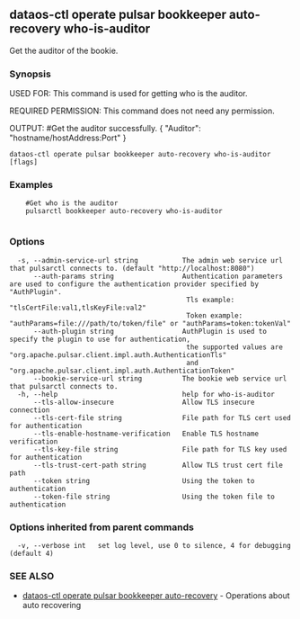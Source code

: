 ## dataos-ctl operate pulsar bookkeeper auto-recovery who-is-auditor

Get the auditor of the bookie.

### Synopsis

USED FOR:
    This command is used for getting who is the auditor.

REQUIRED PERMISSION:
    This command does not need any permission.

OUTPUT:
    #Get the auditor successfully.
    {
        "Auditor": "hostname/hostAddress:Port"
    }



```
dataos-ctl operate pulsar bookkeeper auto-recovery who-is-auditor [flags]
```

### Examples

```
    #Get who is the auditor
    pulsarctl bookkeeper auto-recovery who-is-auditor


```

### Options

```
  -s, --admin-service-url string           The admin web service url that pulsarctl connects to. (default "http://localhost:8080")
      --auth-params string                 Authentication parameters are used to configure the authentication provider specified by "AuthPlugin".
                                            Tls example: "tlsCertFile:val1,tlsKeyFile:val2"
                                            Token example: "authParams=file:///path/to/token/file" or "authParams=token:tokenVal"
      --auth-plugin string                 AuthPlugin is used to specify the plugin to use for authentication,
                                            the supported values are "org.apache.pulsar.client.impl.auth.AuthenticationTls"
                                            and "org.apache.pulsar.client.impl.auth.AuthenticationToken"
      --bookie-service-url string          The bookie web service url that pulsarctl connects to.
  -h, --help                               help for who-is-auditor
      --tls-allow-insecure                 Allow TLS insecure connection
      --tls-cert-file string               File path for TLS cert used for authentication
      --tls-enable-hostname-verification   Enable TLS hostname verification
      --tls-key-file string                File path for TLS key used for authentication
      --tls-trust-cert-path string         Allow TLS trust cert file path
      --token string                       Using the token to authentication
      --token-file string                  Using the token file to authentication
```

### Options inherited from parent commands

```
  -v, --verbose int   set log level, use 0 to silence, 4 for debugging (default 4)
```

### SEE ALSO

* [dataos-ctl operate pulsar bookkeeper auto-recovery](dataos-ctl_operate_pulsar_bookkeeper_auto-recovery.md)	 - Operations about auto recovering

